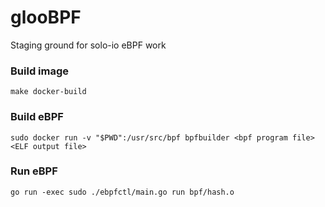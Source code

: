 # glooBPF
Staging ground for solo-io eBPF work


### Build image
```
make docker-build
```

### Build eBPF
```
sudo docker run -v "$PWD":/usr/src/bpf bpfbuilder <bpf program file> <ELF output file>
```

### Run eBPF
```
go run -exec sudo ./ebpfctl/main.go run bpf/hash.o
```